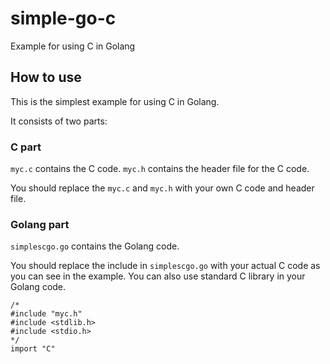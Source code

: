 # simple-go-c
Example for using C in Golang

## How to use

This is the simplest example for using C in Golang.

It consists of two parts:

### C part

```myc.c``` contains the C code.
```myc.h``` contains the header file for the C code.

You should replace the ```myc.c``` and ```myc.h``` with your own C code and header file.

### Golang part

```simplescgo.go``` contains the Golang code.

You should replace the include in ```simplescgo.go```  with your actual C code as you can see in the example. You can also use standard C library in your Golang code.

```
/*
#include "myc.h"
#include <stdlib.h>
#include <stdio.h>
*/
import "C"
```